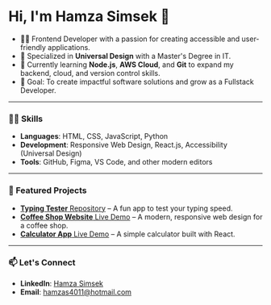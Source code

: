 # Hi, I'm Hamza Simsek 👋

- 👨‍💻 Frontend Developer with a passion for creating accessible and user-friendly applications.
- 🌟 Specialized in **Universal Design** with a Master's Degree in IT.
- 🌱 Currently learning **Node.js**, **AWS Cloud**, and **Git** to expand my backend, cloud, and version control skills.
- 🎯 Goal: To create impactful software solutions and grow as a Fullstack Developer.

---

### 🧑‍💻 Skills
- **Languages**: HTML, CSS, JavaScript, Python
- **Development**: Responsive Web Design, React.js, Accessibility (Universal Design)
- **Tools**: GitHub, Figma, VS Code, and other modern editors

---

### 🚀 Featured Projects
- [**Typing Tester** Repository](https://github.com/hamzas4011/Typing_Tester) – A fun app to test your typing speed.
- [**Coffee Shop Website** Live Demo](https://coffee-shop-ivory-seven.vercel.app/) – A modern, responsive web design for a coffee shop.
- [**Calculator App** Live Demo](https://calculator-app-two-beta.vercel.app/) – A simple calculator built with React.

---

### 📫 Let's Connect
- **LinkedIn**: [Hamza Simsek](https://www.linkedin.com/in/hamza-simsek-033a14108/)
- **Email**: [hamzas4011@hotmail.com](mailto:hamzas4011@hotmail.com)

